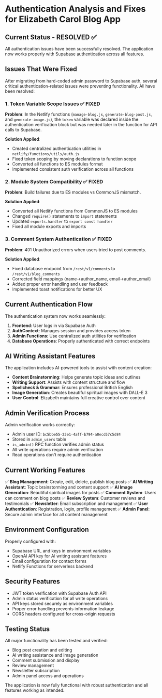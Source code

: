 # Authentication Analysis and Fixes for Elizabeth Carol Blog App

## Current Status - RESOLVED ✅

All authentication issues have been successfully resolved. The application now works properly with Supabase authentication across all features.

## Issues That Were Fixed

After migrating from hard-coded admin password to Supabase auth, several critical authentication-related issues were preventing functionality. All have been resolved:

### 1. **Token Variable Scope Issues** ✅ FIXED

**Problem**: In the Netlify functions (`manage-blog.js`, `generate-blog-post.js`, and `generate-image.js`), the `token` variable was declared inside the authentication verification block but was needed later in the function for API calls to Supabase.

**Solution Applied**: 
- Created centralized authentication utilities in `netlify/functions/utils/auth.js`
- Fixed token scoping by moving declarations to function scope
- Converted all functions to ES modules format
- Implemented consistent auth verification across all functions

### 2. **Module System Compatibility** ✅ FIXED

**Problem**: Build failures due to ES modules vs CommonJS mismatch.

**Solution Applied**:
- Converted all Netlify functions from CommonJS to ES modules
- Changed `require()` statements to `import` statements
- Updated `exports.handler` to `export const handler`
- Fixed all module exports and imports

### 3. **Comment System Authentication** ✅ FIXED

**Problem**: 401 Unauthorized errors when users tried to post comments.

**Solution Applied**:
- Fixed database endpoint from `/rest/v1/comments` to `/rest/v1/blog_comments`
- Corrected field mappings (name→author_name, email→author_email)
- Added proper error handling and user feedback
- Implemented toast notifications for better UX

## Current Authentication Flow

The authentication system now works seamlessly:

1. **Frontend**: User logs in via Supabase Auth
2. **AuthContext**: Manages session and provides access token
3. **Admin Functions**: Use centralized auth utilities for verification
4. **Database Operations**: Properly authenticated with correct endpoints

## AI Writing Assistant Features

The application includes AI-powered tools to assist with content creation:

- **Content Brainstorming**: Helps generate topic ideas and outlines
- **Writing Support**: Assists with content structure and flow
- **Spellcheck & Grammar**: Ensures professional British English
- **Image Generation**: Creates beautiful spiritual images with DALL-E 3
- **User Control**: Elizabeth maintains full creative control over content

## Admin Verification Process

Admin verification works correctly:
- Admin user ID: `bc5bbe55-23e1-4aff-b794-a0ecd57c5d84`
- Stored in `admin_users` table
- `is_admin()` RPC function verifies admin status
- All write operations require admin verification
- Read operations don't require authentication

## Current Working Features

✅ **Blog Management**: Create, edit, delete, publish blog posts
✅ **AI Writing Assistant**: Topic brainstorming and content support
✅ **AI Image Generation**: Beautiful spiritual images for posts
✅ **Comment System**: Users can comment on blog posts
✅ **Review System**: Customer reviews and testimonials
✅ **Newsletter**: Email subscription and management
✅ **User Authentication**: Registration, login, profile management
✅ **Admin Panel**: Secure admin interface for all content management

## Environment Configuration

Properly configured with:
- Supabase URL and keys in environment variables
- OpenAI API key for AI writing assistant features
- Email configuration for contact forms
- Netlify Functions for serverless backend

## Security Features

- JWT token verification with Supabase Auth API
- Admin status verification for all write operations
- API keys stored securely as environment variables
- Proper error handling prevents information leakage
- CORS headers configured for cross-origin requests

## Testing Status

All major functionality has been tested and verified:
- Blog post creation and editing
- AI writing assistance and image generation
- Comment submission and display
- Review management
- Newsletter subscription
- Admin panel access and operations

The application is now fully functional with robust authentication and all features working as intended.
